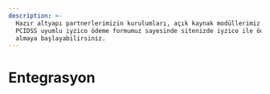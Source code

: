 ```yaml
---
description: >-
  Hazır altyapı partnerlerimizin kurulumları, açık kaynak modüllerimiz veya
  PCIDSS uyumlu iyzico ödeme formumuz sayesinde sitenizde iyzico ile ödeme
  almaya başlayabilirsiniz.
---
```


# Entegrasyon

